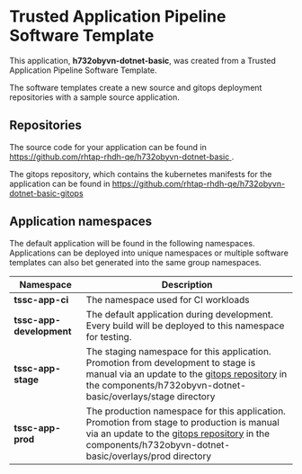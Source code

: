 # Trusted Application Pipeline Software Template

This application, **h732obyvn-dotnet-basic**, was created from a Trusted Application Pipeline Software Template.

The software templates create a new source and gitops deployment repositories with a sample source application. 

## Repositories

The source code for your application can be found in [https://github.com/rhtap-rhdh-qe/h732obyvn-dotnet-basic ](https://github.com/rhtap-rhdh-qe/h732obyvn-dotnet-basic ).
 
The gitops repository, which contains the kubernetes manifests for the application can be found in 
[https://github.com/rhtap-rhdh-qe/h732obyvn-dotnet-basic-gitops ](https://github.com/rhtap-rhdh-qe/h732obyvn-dotnet-basic-gitops ) 

## Application namespaces 

The default application will be found in the following namespaces. Applications can be deployed into unique namespaces or multiple software templates can also bet generated into the same group namespaces.  

|  Namespace   |  Description   |  
| -------- | -------- |
| **tssc-app-ci** | The namespace used for CI workloads |
| **tssc-app-development** | The default application during development. Every build will be deployed to this namespace for testing. |
| **tssc-app-stage** | The staging namespace for this application. Promotion from development to stage is manual via an update to the [gitops repository](https://github.com/rhtap-rhdh-qe/h732obyvn-dotnet-basic-gitops ) in the components/h732obyvn-dotnet-basic/overlays/stage directory |
| **tssc-app-prod** | The production namespace for this application. Promotion from stage to production is manual via an update to the [gitops repository](https://github.com/rhtap-rhdh-qe/h732obyvn-dotnet-basic-gitops ) in the components/h732obyvn-dotnet-basic/overlays/prod directory |